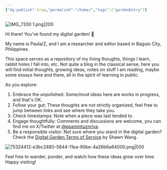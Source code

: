 ```yaml
---
{"dg-publish":true,"permalink":"/home/","tags":["gardenEntry"]}
---
```



![IMG_7330 1.png|200](/img/user/IMG_7330%201.png)

Hi there! You've found my digital garden! 🌻

My name is Paula/Z, and I am a researcher and editor based in Baguio City, Philippines. 

This space serves as a repository of my living thoughts, things I learn, rabbit holes I fall into, etc. Not quite a blog in the classical sense, here you will find initial thoughts, growing ideas, notes on stuff I am reading,  maybe some essays here and there, all in the spirit of learning in public.

As you explore:
1. Embrace the unpolished: Some/most ideas here are works in progress, and that's OK.
2. Follow your gut: These thoughts are not strictly organized, feel free to jump between links and see where they take you.
3. Check timestamps: Note when a piece was last tended to.
6. Engage thoughtfully: Comments and discussions are welcome, you can find me on X/Twitter at [@ppamintuznriva](https://x.com/ppamintuznriva).
7. Be a responsible visitor: Not sure where you stand in the digital garden? Check the [Digital Garden Terms of Service](https://www.swyx.io/digital-garden-tos) by Shawn Wang.

![75324412-e3bc2480-5844-11ea-90be-4a26b6a64000.png|500](/img/user/75324412-e3bc2480-5844-11ea-90be-4a26b6a64000.png)

Feel free to wander, ponder, and watch how these ideas grow over time. Happy visiting!











